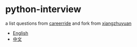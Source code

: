 # python-interview
a list questions from [careerride](http://careerride.com) and fork from [xiangzhuyuan](https://gist.github.com/xiangzhuyuan/7454001522d275021b2d)

* [English](python-interview.md)
* [中文](python-interview-cn.md)
